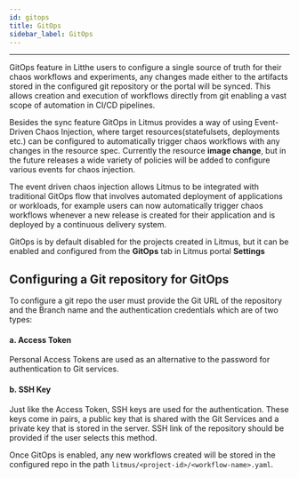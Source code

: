 ```yaml
---
id: gitops
title: GitOps
sidebar_label: GitOps
---
```


---

GitOps feature in Litthe users to configure a single source of truth for their chaos workflows and experiments, any changes made either to the artifacts stored in the configured git repository or the portal will be synced. This allows creation and execution of workflows directly from git enabling a vast scope of automation in CI/CD pipelines.

Besides the sync feature GitOps in Litmus provides a way of using Event-Driven Chaos Injection, where target resources(statefulsets, deployments etc.) can be configured to automatically trigger chaos workflows with any changes in the resource spec. Currently the resource **image change**, but in the future releases a wide variety of policies will be added to configure various events for chaos injection.

The event driven chaos injection allows Litmus to be integrated with traditional GitOps flow that involves automated deployment of applications or workloads, for example users can now automatically trigger chaos workflows whenever a new release is created for their application and is deployed by a continuous delivery system.

GitOps is by default disabled for the projects created in Litmus, but it can be enabled and configured from the **GitOps** tab in Litmus portal **Settings**

## Configuring a Git repository for GitOps

To configure a git repo the user must provide the Git URL of the repository and the Branch name and the authentication credentials which are of two types:

#### a. Access Token

Personal Access Tokens are used as an alternative to the password for authentication to Git services.

#### b. SSH Key

Just like the Access Token, SSH keys are used for the authentication. These keys come in pairs, a public key that is shared with the Git Services and a private key that is stored in the server.
SSH link of the repository should be provided if the user selects this method.

Once GitOps is enabled, any new workflows created will be stored in the configured repo in the path `litmus/<project-id>/<workflow-name>.yaml`.

